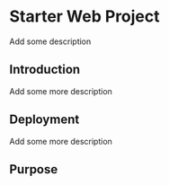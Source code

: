 # Starter Web Project

Add some description

## Introduction

Add some more description

## Deployment

Add some more description

## Purpose 




